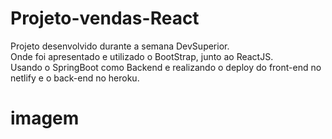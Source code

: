 # Projeto-vendas-React
Projeto desenvolvido durante a semana DevSuperior.</br>
Onde foi apresentado e utilizado o BootStrap, junto ao ReactJS.</br>
Usando o SpringBoot como Backend e realizando o deploy do front-end no netlify e o back-end no heroku.</br>
# imagem
